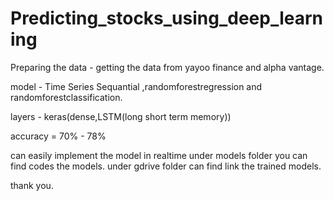 # Predicting_stocks_using_deep_learning


Preparing the data - getting the data from yayoo finance and alpha vantage.

model - Time Series Sequantial ,randomforestregression and randomforestclassification.

layers - keras(dense,LSTM(long short term memory))

accuracy = 70% - 78%

can easily implement the model in realtime
under models folder you can find codes the models.
under gdrive folder can find link the trained models.


thank you.
